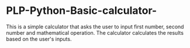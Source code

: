 # PLP-Python-Basic-calculator-
This is a simple calculator that asks the user to input first number, second number and mathematical operation. The calculator calculates the results based on the user's inputs.
